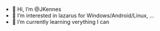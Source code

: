 - 👋 Hi, I’m @JKennes
- 👀 I’m interested in lazarus for Windows/Android/Linux, ...
- 🌱 I’m currently learning verything I can

<!---
JKennes/JKennes is a ✨ special ✨ repository because its `README.md` (this file) appears on your GitHub profile.
You can click the Preview link to take a look at your changes.
--->
